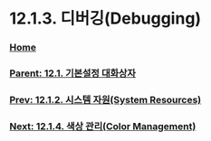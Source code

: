 # 12.1.3. 디버깅(Debugging)

### [Home](./00-home.md)
### [Parent: 12.1. 기본설정 대화상자](./12-01-00-preference-dialog.md)
### [Prev: 12.1.2. 시스템 자원(System Resources)](./12-01-02-system-resources.md)
### [Next: 12.1.4. 색상 관리(Color Management)](./12-01-04-color-management.md)
